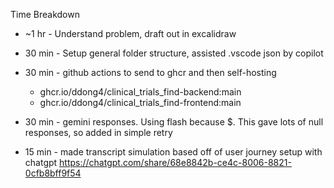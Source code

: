 Time Breakdown

* ~1 hr - Understand problem, draft out in excalidraw
* 30 min - Setup general folder structure, assisted .vscode json by copilot
* 30 min - github actions to send to ghcr and then self-hosting
    * ghcr.io/ddong4/clinical_trials_find-backend:main
    * ghcr.io/ddong4/clinical_trials_find-frontend:main

* 30 min - gemini responses. Using flash because $. This gave lots of null responses, so added in simple retry
* 15 min - made transcript simulation based off of user journey setup with chatgpt https://chatgpt.com/share/68e8842b-ce4c-8006-8821-0cfb8bff9f54